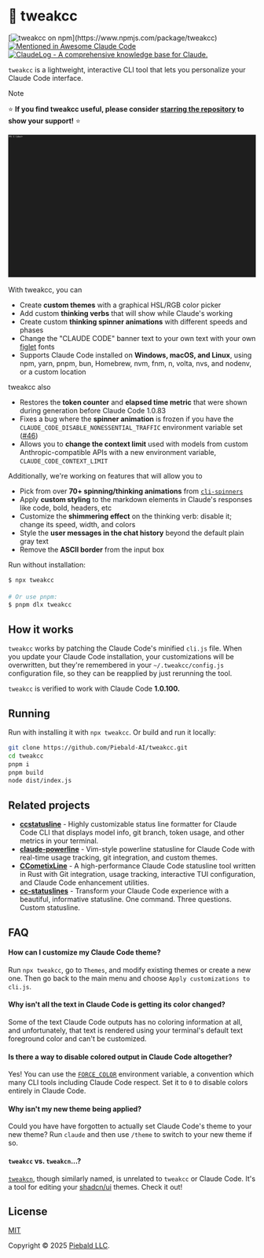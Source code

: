 # 🎨 tweakcc

[![tweakcc on npm](https://img.shields.io/npm/v/tweakcc?color=yellow")](https://www.npmjs.com/package/tweakcc)
[![Mentioned in Awesome Claude Code](https://awesome.re/mentioned-badge.svg)](https://github.com/hesreallyhim/awesome-claude-code)
[![ClaudeLog - A comprehensive knowledge base for Claude.](https://claudelog.com/img/claude_log_badge.svg)](https://claudelog.com/)

`tweakcc` is a lightweight, interactive CLI tool that lets you personalize your Claude Code interface.

> [!note]
> ⭐ **If you find tweakcc useful, please consider [starring the repository](https://github.com/Piebald-AI/tweakcc) to show your support!** ⭐

<img src="./assets/demo.gif" alt="Animated GIF demonstrating running `npx tweakcc`, creating a new theme, changing all of Claude Code's UI colors to purple, changing the thinking format from '<verb>ing...' to 'Claude is <verb>ing', changing the generating spinner style to a 50m glow animation, applying the changes, running Claude, and using '/config' to switch to the new theme, and sending a message to see the new thinking verb format." width="800">

With tweakcc, you can

- Create **custom themes** with a graphical HSL/RGB color picker
- Add custom **thinking verbs** that will show while Claude's working
- Create custom **thinking spinner animations** with different speeds and phases
- Change the "CLAUDE CODE" banner text to your own text with your own [figlet](http://www.figlet.org/) fonts
- Supports Claude Code installed on **Windows, macOS, and Linux**, using npm, yarn, pnpm, bun, Homebrew, nvm, fnm, n, volta, nvs, and nodenv, or a custom location

tweakcc also
- Restores the **token counter** and **elapsed time metric** that were shown during generation before Claude Code 1.0.83
- Fixes a bug where the **spinner animation** is frozen if you have the `CLAUDE_CODE_DISABLE_NONESSENTIAL_TRAFFIC` environment variable set ([#46](https://github.com/Piebald-AI/tweakcc/issues/46))
- Allows you to **change the context limit** used with models from custom Anthropic-compatible APIs with a new environment variable, `CLAUDE_CODE_CONTEXT_LIMIT`

Additionally, we're working on features that will allow you to
- Pick from over **70+ spinning/thinking animations** from [`cli-spinners`](https://github.com/sindresorhus/cli-spinners)
- Apply **custom styling** to the markdown elements in Claude's responses like code, bold, headers, etc
- Customize the **shimmering effect** on the thinking verb: disable it; change its speed, width, and colors
- Style the **user messages in the chat history** beyond the default plain gray text
- Remove the **ASCII border** from the input box

Run without installation:

```bash
$ npx tweakcc

# Or use pnpm:
$ pnpm dlx tweakcc
```

## How it works

`tweakcc` works by patching the Claude Code's minified `cli.js` file.  When you update your Claude Code installation, your customizations will be overwritten, but they're remembered in your `~/.tweakcc/config.js` configuration file, so they can be reapplied by just rerunning the tool.

`tweakcc` is verified to work with Claude Code **1.0.100.**

## Running

Run with installing it with `npx tweakcc`.  Or build and run it locally:

```bash
git clone https://github.com/Piebald-AI/tweakcc.git
cd tweakcc
pnpm i
pnpm build
node dist/index.js
```

## Related projects

- [**ccstatusline**](https://github.com/sirmalloc/ccstatusline) - Highly customizable status line formatter for Claude Code CLI that displays model info, git branch, token usage, and other metrics in your terminal.
- [**claude-powerline**](https://github.com/Owloops/claude-powerline) - Vim-style powerline statusline for Claude Code with real-time usage tracking, git integration, and custom themes.
- [**CCometixLine**](https://github.com/Haleclipse/CCometixLine) - A high-performance Claude Code statusline tool written in Rust with Git integration, usage tracking, interactive TUI configuration, and Claude Code enhancement utilities.
- [**cc-statuslines**](https://github.com/chongdashu/cc-statusline) - Transform your Claude Code experience with a beautiful, informative statusline.  One command.  Three questions.  Custom statusline.

## FAQ

#### How can I customize my Claude Code theme?

Run `npx tweakcc`, go to `Themes`, and modify existing themes or create a new one.  Then go back to the main menu and choose `Apply customizations to cli.js`.

#### Why isn't all the text in Claude Code is getting its color changed?

Some of the text Claude Code outputs has no coloring information at all, and unfortunately, that text is rendered using your terminal's default text foreground color and can't be customized.

#### Is there a way to disable colored output in Claude Code altogether?

Yes!  You can use the [`FORCE_COLOR`](https://force-color.org/) environment variable, a convention which many CLI tools including Claude Code respect.  Set it to `0` to disable colors entirely in Claude Code.

#### Why isn't my new theme being applied?

Could you have have forgotten to actually set Claude Code's theme to your new theme?  Run `claude` and then use `/theme` to switch to your new theme if so.

#### `tweakcc` vs. `tweakcn`...?

[`tweakcn`](https://github.com/jnsahaj/tweakcn), though similarly named, is unrelated to `tweakcc` or Claude Code.  It's a tool for editing your [shadcn/ui](https://github.com/shadcn-ui/ui) themes.  Check it out!

## License

[MIT](https://github.com/Piebald-AI/tweakcc/blob/main/LICENSE)

Copyright © 2025 [Piebald LLC](https://piebald.ai).
